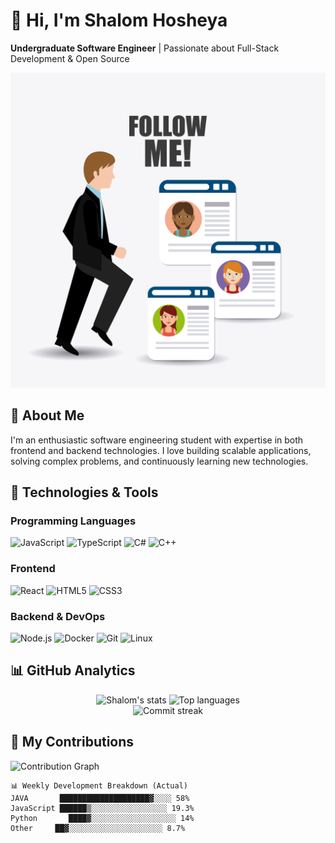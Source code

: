 # 👋 Hi, I'm Shalom Hosheya

**Undergraduate Software Engineer** | Passionate about Full-Stack Development & Open Source

![Profile Banner](assets/image2.jpg)

## 🚀 About Me

I'm an enthusiastic software engineering student with expertise in both frontend and backend technologies. I love building scalable applications, solving complex problems, and continuously learning new technologies.

## 🔧 Technologies & Tools

### Programming Languages
![JavaScript](https://img.shields.io/badge/-JavaScript-F7DF1E?style=flat-square&logo=javascript&logoColor=black)
![TypeScript](https://img.shields.io/badge/-TypeScript-3178C6?style=flat-square&logo=typescript&logoColor=white)
![C#](https://img.shields.io/badge/-C%23-239120?style=flat-square&logo=c-sharp&logoColor=white)
![C++](https://img.shields.io/badge/-C++-00599C?style=flat-square&logo=c%2B%2B&logoColor=white)

### Frontend
![React](https://img.shields.io/badge/-React-61DAFB?style=flat-square&logo=react&logoColor=black)
![HTML5](https://img.shields.io/badge/-HTML5-E34F26?style=flat-square&logo=html5&logoColor=white)
![CSS3](https://img.shields.io/badge/-CSS3-1572B6?style=flat-square&logo=css3&logoColor=white)

### Backend & DevOps
![Node.js](https://img.shields.io/badge/-Node.js-339933?style=flat-square&logo=node.js&logoColor=white)
![Docker](https://img.shields.io/badge/-Docker-2496ED?style=flat-square&logo=docker&logoColor=white)
![Git](https://img.shields.io/badge/-Git-F05032?style=flat-square&logo=git&logoColor=white)
![Linux](https://img.shields.io/badge/-Linux-FCC624?style=flat-square&logo=linux&logoColor=black)

## 📊 GitHub Analytics

<!-- Dynamic GitHub Stats -->
<div align="center">
  <img height="180em" src="https://github-readme-stats.vercel.app/api?username=Shalomhosheya&show_icons=true&count_private=true&include_all_commits=true&theme=radical" alt="Shalom's stats" />
  <img height="180em" src="https://github-readme-stats.vercel.app/api/top-langs/?username=Shalomhosheya&layout=compact&langs_count=8&theme=radical&hide=procfile" alt="Top languages" />
</div>

<!-- Accurate commit streak with timezone support -->
<div align="center">
  <img src="https://github-readme-streak-stats.herokuapp.com/?user=Shalomhosheya&theme=radical&date_format=M%20j%5B%2C%20Y%5D&timezone=Asia/Jerusalem" alt="Commit streak" />
</div>

## 🌟 My Contributions

![Contribution Graph](https://github-readme-activity-graph.vercel.app/graph?username=Shalomhosheya&theme=redical&hide_border=true&area=true)

```text
📊 Weekly Development Breakdown (Actual)
JAVA       ████████████████████▓░░░░ 58%
JavaScript ██████▒░░░░░░░░░░░░░░░░░ 19.3% 
Python       ████▓░░░░░░░░░░░░░░░░░░░ 14%
Other     ██▓░░░░░░░░░░░░░░░░░░░░░ 8.7%
